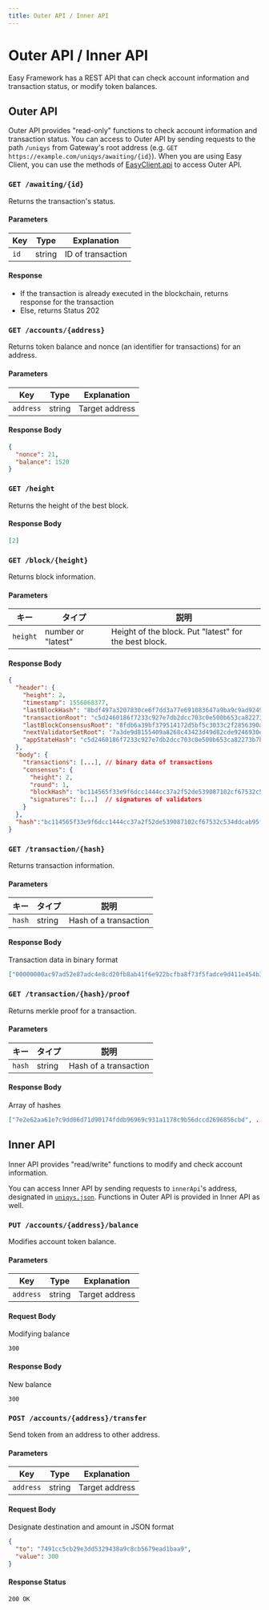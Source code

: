 ```yaml
---
title: Outer API / Inner API
---
```


# Outer API / Inner API

Easy Framework has a REST API that can check account information and transaction status, or modify token balances.

## Outer API

Outer API provides "read-only" functions to check account information and transaction status.
You can access to Outer API by sending requests to the path `/uniqys` from Gateway's root address (e.g. `GET https://example.com/uniqys/awaiting/{id}`).
When you are using Easy Client, you can use the methods of [EasyClient.api](/ja/easy-framework/easy-client.md#easyclient-api) to access Outer API.

### `GET /awaiting/{id}`

Returns the transaction's status.

#### Parameters

| Key | Type | Explanation |
| --- | --- | --- |
| `id` | string | ID of transaction |

#### Response

- If the transaction is already executed in the blockchain, returns response for the transaction
- Else, returns Status 202

### `GET /accounts/{address}`

Returns token balance and nonce (an identifier for transactions) for an address.

#### Parameters

| Key | Type | Explanation |
| --- | --- | --- |
| `address` | string | Target address |

#### Response Body

```json
{
  "nonce": 21,
  "balance": 1520
}
```

### `GET /height`

Returns the height of the best block.

#### Response Body

```json
[2]
```

### `GET /block/{height}`

Returns block information.

#### Parameters

| キー | タイプ | 説明 |
| --- | --- | --- |
| `height` | number or "latest" | Height of the block. Put "latest" for the best block. |

#### Response Body

```json
{
  "header": {
    "height": 2,
    "timestamp": 1556068377,
    "lastBlockHash": "8bdf497a3207830ce6f7dd3a77e691083647a9ba9c9ad92494e6f868bb1b01f7",
    "transactionRoot": "c5d2460186f7233c927e7db2dcc703c0e500b653ca82273b7bfad8045d85a470",
    "lastBlockConsensusRoot": "8fdb6a39bf379514172d5bf5c3033c2f2856390ae6b33e9da0490d91db587737",
    "nextValidatorSetRoot": "7a3de9d8155409a8268c43423d49d82cde9246930efe1a8ca1c623f156d601f2",
    "appStateHash": "c5d2460186f7233c927e7db2dcc703c0e500b653ca82273b7bfad8045d85a470"
  },
  "body": {
    "transactions": [...], // binary data of transactions
    "consensus": {
      "height": 2,
      "round": 1,
      "blockHash": "bc114565f33e9f6dcc1444cc37a2f52de539087102cf67532c534ddcab95fbbd",
      "signatures": [...]  // signatures of validators
    }
  },
  "hash":"bc114565f33e9f6dcc1444cc37a2f52de539087102cf67532c534ddcab95fbbd"
}
```

### `GET /transaction/{hash}`

Returns transaction information.

#### Parameters

| キー | タイプ | 説明 |
| --- | --- | --- |
| `hash` | string | Hash of a transaction |

#### Response Body

Transaction data in binary format

```json
["00000000ac97ad52e87adc4e8cd20fb8ab41f6e922bcfba8f73f5fadce9d411e454b394b8b2a39cc38d9a5f2dd0be29b692c144865f863d8dda7ae6fba51fd5afd85c95e131b000000000000000100000004504f5354000000092f6d65737361676573000000010000000c636f6e74656e742d747970650000001e6170706c69636174696f6e2f6a736f6e3b636861727365743d7574662d38000000147b22636f6e74656e7473223a2248656c6c6f227d"]
```

### `GET /transaction/{hash}/proof`

Returns merkle proof for a transaction.

#### Parameters

| キー | タイプ | 説明 |
| --- | --- | --- |
| `hash` | string | Hash of a transaction |

#### Response Body

Array of hashes

```json
["7e2e62aa61e7c9dd06d71d90174fddb96969c931a1178c9b56dccd2696856cbd", ...]
```

## Inner API

Inner API provides "read/write" functions to modify and check account information.

You can access Inner API by sending requests to `innerApi`'s address, designated in [`uniqys.json`](/uniqys-cli/config-file.md#uniqys-json).
Functions in Outer API is provided in Inner API as well.

### `PUT /accounts/{address}/balance`

Modifies account token balance.

#### Parameters

| Key | Type | Explanation |
| --- | --- | --- |
| `address` | string | Target address |

#### Request Body

Modifying balance

```
300
```

#### Response Body

New balance

```
300
```

### `POST /accounts/{address}/transfer`

Send token from an address to other address.

#### Parameters

| Key | Type | Explanation |
| --- | --- | --- |
| `address` | string | Target address |

#### Request Body

Designate destination and amount in JSON format

```json
{
  "to": "7491cc5cb29e3dd5329438a9c8cb5679ead1baa9",
  "value": 300
}
```

#### Response Status

`200 OK`
